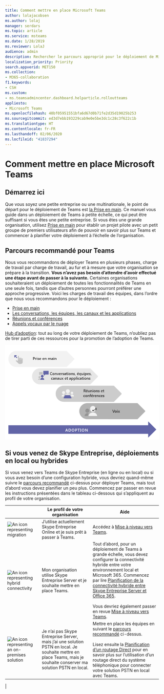 ```yaml
---
title: Comment mettre en place Microsoft Teams
author: lolajacobsen
ms.author: lolaj
manager: serdars
ms.topic: article
ms.service: msteams
ms.date: 1/28/2019
ms.reviewer: LolaJ
audience: admin
description: Rechercher le parcours approprié pour le déploiement de Microsoft Teams dans votre organisation.
localization_priority: Priority
search.appverid: MET150
ms.collection:
- M365-collaboration
f1.keywords:
- CSH
ms.custom:
- ms.teamsadmincenter.dashboard.helparticle.rolloutteams
appliesto:
- Microsoft Teams
ms.openlocfilehash: 40bf05951551bfa6d67d0b71fe2d35d19025b253
ms.sourcegitcommit: ed3d7ebb193229cab9e0e5be3dc1c28c3f622c1b
ms.translationtype: HT
ms.contentlocale: fr-FR
ms.lasthandoff: 02/06/2020
ms.locfileid: "41837294"
---
```

# <a name="how-to-roll-out-microsoft-teams"></a>Comment mettre en place Microsoft Teams

## <a name="start-here"></a>Démarrez ici
Que vous soyez une petite entreprise ou une multinationale, le point de départ pour le déploiement de Teams est [la Prise en main](get-started-with-teams-quick-start.md). Ce manuel vous guide dans un déploiement de Teams à petite échelle, ce qui peut être suffisant si vous êtes une petite entreprise. Si vous êtes une grande organisation, utilisez [Prise en main](get-started-with-teams-quick-start.md) pour établir un projet pilote avec un petit groupe de premiers utilisateurs afin de pouvoir en savoir plus sur Teams et commencer à planifier votre déploiement à l’échelle de l’organisation. 

## <a name="recommended-path-to-teams"></a>Parcours recommandé pour Teams


Nous vous recommandons de déployer Teams en plusieurs phases, charge de travail par charge de travail, au fur et à mesure que votre organisation se prépare à la transition. **Vous n’avez pas besoin d’attendre d’avoir effectué une étape avant de passer à la suivante.** Certaines organisations souhaiteraient un déploiement de toutes les fonctionnalités de Teams en une seule fois, tandis que d’autres personnes pourront préférer une approche progressive. Voici les charges de travail des équipes, dans l’ordre que nous vous recommandons pour le déploiement :

- [Prise en main](get-started-with-teams-quick-start.md)
- [Les conversations, les équipes, les canaux et les applications](deploy-chat-teams-channels-microsoft-teams-landing-page.md)
- [Réunions et conférences](deploy-meetings-microsoft-teams-landing-page.md)
- [Appels vocaux par le nuage](cloud-voice-landing-page.md)

[Hub d’adoption](adopt-microsoft-teams-landing-page.md): tout au long de votre déploiement de Teams, n’oubliez pas de tirer parti de ces ressources pour la promotion de l’adoption de Teams.

![Diagramme illustrant le parcours de déploiement de Teams](media/how-to-roll-out-teams-image1.png)


## <a name="if-youre-starting-from-skype-for-business-on-premises-or-hybrid-deployments"></a>Si vous venez de Skype Entreprise, déploiements en local ou hybrides

Si vous venez vers Teams de Skype Entreprise (en ligne ou en local) ou si vous avez besoin d’une configuration hybride, vous devriez quand-même suivre le [parcours recommandé](#recommended-path-to-teams) ci-dessus pour déployer Teams, mais tout d’abord vous devez planifier un peu plus. Commencez par passer en revue les instructions présentées dans le tableau ci-dessous qui s’appliquent au profil de votre organisation.



|  |Le profil de votre organisation|Aide  |
|---------|---------|---------|
|<IMG src="https://docs.microsoft.com/en-us/office/media/icons/migration-blue.svg" alt="An icon representing migration" height="50" width="50">|J’utilise actuellement Skype Entreprise Online et je suis prêt à passer à Teams. |Accédez à [Mise à niveau vers Teams](upgrade-start-here.md).        |
|<IMG SRC="https://docs.microsoft.com/en-us/office/media/icons/hybrid-blue.svg" alt="An icon representing hybrid connectivity" height="50" width="50">|Mon organisation utilise Skype Entreprise Server et je souhaite mettre en place Teams. |Tout d’abord, pour un déploiement de Teams à grande échelle, vous devez configurer la connectivité hybride entre votre environnement local et Microsoft 365. Commencez par lire [Planification de la connectivité hybride entre Skype Entreprise Server et Office 365](https://docs.microsoft.com/skypeforbusiness/hybrid/plan-hybrid-connectivity). <br><br>Vous devriez également passer en revue [Mise à niveau vers Teams](upgrade-start-here.md).    |
|<IMG src="https://docs.microsoft.com/en-us/office/media/icons/on-premises.svg" alt="An icon representing an on-premises solution" height="50" width="50">|Je n’ai pas Skype Entreprise Server, mais j’ai une solution PSTN en local. Je souhaite mettre en place Teams, mais je souhaite conserver ma solution PSTN en local. |Mettre en place les équipes en suivant le [parcours recommandé](#recommended-path-to-teams) ci-dessus.<br><br>Lisez ensuite la [Planification d’un routage Direct](direct-routing-plan.md) pour en savoir plus sur l’utilisation d’un routage direct du système téléphonique pour connecter votre solution PSTN en local avec Teams.|
|


